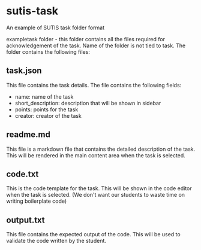 # sutis-task
An example of SUTIS task folder format

exampletask folder - this folder contains all the files required for acknowledgement of the task. Name of the folder is not tied to task. The folder contains the following files:

## task.json

This file contains the task details. The file contains the following fields: 
- name: name of the task
- short_description: description that will be shown in sidebar
- points: points for the task   
- creator: creator of the task 

## readme.md
This file is a markdown file that contains the detailed description of the task. This will be rendered in the main content area when the task is selected.

## code.txt
This is the code template for the task. This will be shown in the code editor when the task is selected. (We don't want our students to waste time on writing boilerplate code)

## output.txt
This file contains the expected output of the code. This will be used to validate the code written by the student.

